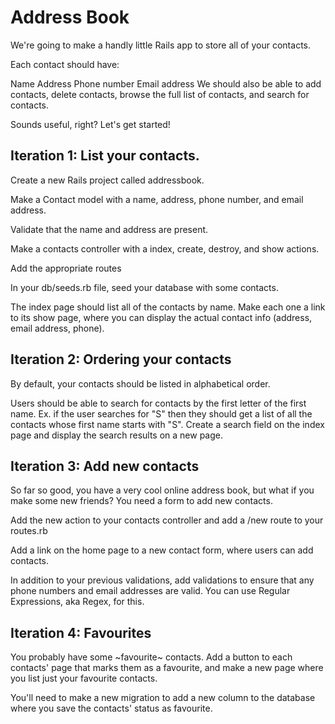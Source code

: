 # Address Book

We're going to make a handly little Rails app to store all of your contacts.

Each contact should have:

Name
Address
Phone number
Email address
We should also be able to add contacts, delete contacts, browse the full list of contacts, and search for contacts.

Sounds useful, right? Let's get started!

## Iteration 1: List your contacts.

Create a new Rails project called addressbook.

Make a Contact model with a name, address, phone number, and email address.

Validate that the name and address are present.

Make a contacts controller with a index, create, destroy, and show actions.

Add the appropriate routes

In your db/seeds.rb file, seed your database with some contacts.

The index page should list all of the contacts by name. Make each one a link to its show page, where you can display the actual contact info (address, email address, phone).

## Iteration 2: Ordering your contacts

By default, your contacts should be listed in alphabetical order.

Users should be able to search for contacts by the first letter of the first name. Ex. if the user searches for "S" then they should get a list of all the contacts whose first name starts with "S". Create a search field on the index page and display the search results on a new page.

## Iteration 3: Add new contacts

So far so good, you have a very cool online address book, but what if you make some new friends? You need a form to add new contacts.

Add the new action to your contacts controller and add a /new route to your routes.rb

Add a link on the home page to a new contact form, where users can add contacts.

In addition to your previous validations, add validations to ensure that any phone numbers and email addresses are valid. You can use Regular Expressions, aka Regex, for this.

## Iteration 4: Favourites

You probably have some ~favourite~ contacts. Add a button to each contacts' page that marks them as a favourite, and make a new page where you list just your favourite contacts.

You'll need to make a new migration to add a new column to the database where you save the contacts' status as favourite.